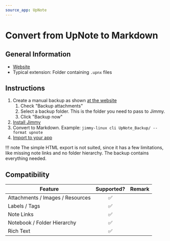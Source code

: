 ```yaml
---
source_app: UpNote
---
```


# Convert from UpNote to Markdown

## General Information

- [Website](https://getupnote.com/)
- Typical extension: Folder containing `.upnx` files

## Instructions

1. Create a manual backup as shown [at the website](https://help.getupnote.com/more/automatic-notes-backup)
    1. Check "Backup attachments"
    2. Select a backup folder. This is the folder you need to pass to Jimmy.
    3. Click "Backup now"
2. [Install Jimmy](../index.md#installation)
3. Convert to Markdown. Example: `jimmy-linux cli UpNote_Backup/ --format upnote`
4. [Import to your app](../import_instructions.md)

!!! note
    The simple HTML export is not suited, since it has a few limitations, like missing note links and no folder hierarchy. The backup contains everything needed.

## Compatibility

| Feature | Supported? | Remark |
| --- | :---: | --- |
| Attachments / Images / Resources | ✅ | |
| Labels / Tags | ✅ | |
| Note Links | ✅ | |
| Notebook / Folder Hierarchy | ✅ | |
| Rich Text | ✅ | |
